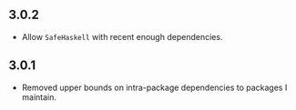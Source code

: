 3.0.2
-----
* Allow `SafeHaskell` with recent enough dependencies.

3.0.1
---
* Removed upper bounds on intra-package dependencies to packages I maintain.
